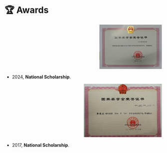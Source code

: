# 🏆 Awards

<div class='paper-box'><div class='paper-box-image' style="text-align: right;"><div><div class="badge"></div><img src='images/awd/2024_National_Scholarship.png' alt="sym" width="200"   >
</div></div>
<div class='paper-box-text' markdown="1">




- 2024, **National Scholarship**.

</div>
</div>

<div class='paper-box'><div class='paper-box-image' style="text-align: right;"><div><div class="badge"></div><img src='images/awd/2017_National_Scholarship.png' alt="sym" width="250"   >
</div></div>
<div class='paper-box-text' markdown="1">



- 2017, **National Scholarship**.

</div>
</div>

